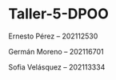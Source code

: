 # Taller-5-DPOO
Ernesto Pérez – 202112530

Germán Moreno – 202116701

Sofia Velásquez – 202113334


